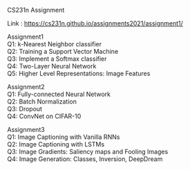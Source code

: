 CS231n Assignment    

Link : https://cs231n.github.io/assignments2021/assignment1/   

Assignment1      
Q1: k-Nearest Neighbor classifier    
Q2: Training a Support Vector Machine     
Q3: Implement a Softmax classifier     
Q4: Two-Layer Neural Network     
Q5: Higher Level Representations: Image Features      
     
Assignment2      
Q1: Fully-connected Neural Network      
Q2: Batch Normalization     
Q3: Dropout     
Q4: ConvNet on CIFAR-10       
      
Assignment3     
Q1: Image Captioning with Vanilla RNNs     
Q2: Image Captioning with LSTMs   
Q3: Image Gradients: Saliency maps and Fooling Images    
Q4: Image Generation: Classes, Inversion, DeepDream    
 
